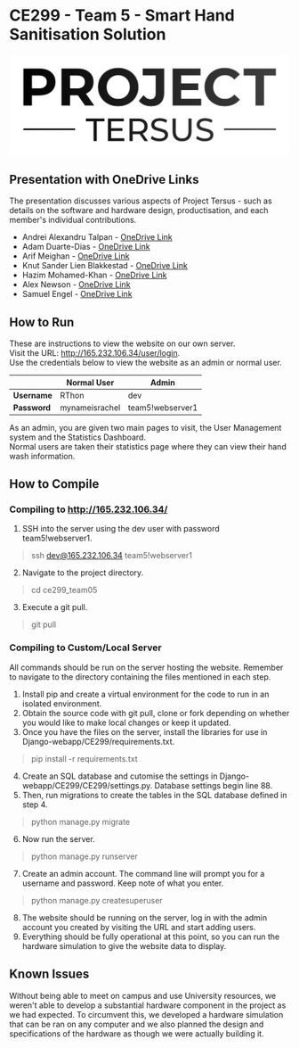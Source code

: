 # CE299 - Team 5 - Smart Hand Sanitisation Solution
![logo](./documents/images/branding/png/logo.png)

## Presentation with OneDrive Links
The presentation discusses various aspects of Project Tersus - such as details on the software and hardware design, productisation, and each member's individual contributions.
* Andrei Alexandru Talpan - [OneDrive Link](https://essexuniversity-my.sharepoint.com/:v:/g/personal/at19609_essex_ac_uk/EZEgd2xpFu5IgvFXz29m-8cBEmlCbMy6Li4Sjxi17DVo8A)
* Adam Duarte-Dias - [OneDrive Link](https://essexuniversity-my.sharepoint.com/:v:/g/personal/aduart_essex_ac_uk/Eat3uC2M3-pOjDGcXKzrkk4BpFV4g5Fc3Gku095Idrm5ew)
* Arif Meighan - [OneDrive Link](https://essexuniversity-my.sharepoint.com/:v:/r/personal/an18410_essex_ac_uk/Documents/Final_1080p.mp4?csf=1&web=1&e=krILcO)
* Knut Sander Lien Blakkestad - [OneDrive Link](https://essexuniversity-my.sharepoint.com/:v:/g/personal/kb19109_essex_ac_uk/ETIyqd8fzzRKgPoxxjQwhJgBDX_aRZnMHxQBUv-yn2qQHw?e=wuADYR)
* Hazim Mohamed-Khan - [OneDrive Link](https://essexuniversity-my.sharepoint.com/:v:/g/personal/hm19363_essex_ac_uk/EaKLxATOV9tHg3BuAiHPYWMByEB2YxS220GQPLmsxu99wA)
* Alex Newson - [OneDrive Link](https://essexuniversity-my.sharepoint.com/:v:/g/personal/an18410_essex_ac_uk/EdyUYUDqzTdKrvqYyLCAUucB8SM_Qy0R5uhrZ4_KE3QHYA)
* Samuel Engel - [OneDrive Link](https://essexuniversity-my.sharepoint.com/:v:/g/personal/se19858_essex_ac_uk/Ec73M_0OMRFGtbEFncMxbIABPDx3wnypI2EXrwrzJ-Dg3Q?e=Trz2iL)

## How to Run
These are instructions to view the website on our own server.  
Visit the URL: http://165.232.106.34/user/login.   
Use the credentials below to view the website as an admin or normal user.  

|              |  Normal User |Admin|
|--------------|--------------|-|
| **Username** |  RThon | dev |
| **Password** |mynameisrachel|  team5!webserver1  |  

As an admin, you are given two main pages to visit, the User Management system and the Statistics Dashboard.  
Normal users are taken their statistics page where they can view their hand wash information. 

## How to Compile
### Compiling to http://165.232.106.34/
1. SSH into the server using the dev user with password team5!webserver1.
> ssh dev@165.232.106.34
> team5!webserver1
2. Navigate to the project directory.
> cd ce299_team05
3. Execute a git pull.
> git pull

### Compiling to Custom/Local Server
All commands should be run on the server hosting the website. Remember to navigate to the directory containing the files mentioned in each step.
1.	Install pip and create a virtual environment for the code to run in an isolated environment.
2.	Obtain the source code with git pull, clone or fork depending on whether you would like to make local changes or keep it updated. 
3.	Once you have the files on the server, install the libraries for use in  Django-webapp/CE299/requirements.txt.
> pip install -r requirements.txt
4.	Create an SQL database and cutomise the settings in Django-webapp/CE299/CE299/settings.py. Database settings begin line 88.
5.	Then, run migrations to create the tables in the SQL database defined in step 4. 
> python manage.py migrate 
6.  Now run the server.
> python manage.py runserver  
7.  Create an admin account. The command line will prompt you for a username and password. Keep note of what you enter.
> python manage.py createsuperuser
8.	The website should be running on the server, log in with the admin account you created by visiting the URL and start adding users.
9.	Everything should be fully operational at this point, so you can run the hardware simulation to give the website data to display.

## Known Issues
Without being able to meet on campus and use University resources, we weren't able to develop a substantial hardware component in the project as we had expected. To circumvent this, we developed a hardware simulation that can be ran on any computer and we also planned the design and specifications of the hardware as though we were actually building it.
